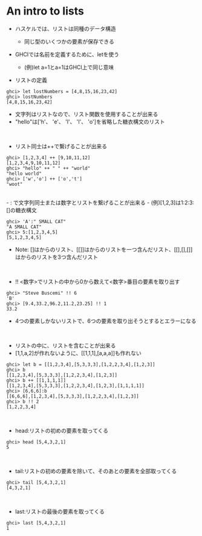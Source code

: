 # An intro to lists

- ハスケルでは、リストは同種のデータ構造
  - 同じ型のいくつかの要素が保存できる
- GHCIでは名前を定義するために、letを使う
  - (例)let a=1とa=1はGHCI上で同じ意味
  
- リストの定義
```
ghci> let lostNumbers = [4,8,15,16,23,42]  
ghci> lostNumbers  
[4,8,15,16,23,42]  
```

- 文字列はリストなので、リスト関数を使用することが出来る
 - "hello"は['h'、 'e'、 'l'、 'l'、 'o']を省略した糖衣構文のリスト
<br>

- リスト同士は++で繋げることが出来る
```
ghci> [1,2,3,4] ++ [9,10,11,12]  
[1,2,3,4,9,10,11,12]  
ghci> "hello" ++ " " ++ "world"  
"hello world"  
ghci> ['w','o'] ++ ['o','t']  
"woot"  
```
<br>
- : で文字列同士または数字とリストを繋げることが出来る
  - (例)[1,2,3]は1:2:3:[]の糖衣構文
  
```
ghci> 'A':" SMALL CAT"  
"A SMALL CAT"  
ghci> 5:[1,2,3,4,5]  
[5,1,2,3,4,5]  
```

  - Note: []はからのリスト、[[]]はからのリストを一つ含んだリスト、[[],[],[]]はからのリストを3つ含んだリスト
<br>

- !! <数字>でリストの中から0から数えて<数字>番目の要素を取り出す

```
ghci> "Steve Buscemi" !! 6  
'B'  
ghci> [9.4,33.2,96.2,11.2,23.25] !! 1  
33.2 
```
- 4つの要素しかないリストで、6つの要素を取り出そうとするとエラーになる
<br>

- リストの中に、リストを含むことが出来る
- [1,1,a,2]が作れないように、[[1,1,1],[a,a,a]]も作れない

```
ghci> let b = [[1,2,3,4],[5,3,3,3],[1,2,2,3,4],[1,2,3]]  
ghci> b  
[[1,2,3,4],[5,3,3,3],[1,2,2,3,4],[1,2,3]]  
ghci> b ++ [[1,1,1,1]]  
[[1,2,3,4],[5,3,3,3],[1,2,2,3,4],[1,2,3],[1,1,1,1]]  
ghci> [6,6,6]:b  
[[6,6,6],[1,2,3,4],[5,3,3,3],[1,2,2,3,4],[1,2,3]]  
ghci> b !! 2  
[1,2,2,3,4] 
```
<br>

- head:リストの初めの要素を取ってくる

```
ghci> head [5,4,3,2,1]  
5   
```
<br>

- tail:リストの初めの要素を除いて、そのあとの要素を全部取ってくる
```
ghci> tail [5,4,3,2,1]  
[4,3,2,1] 
```
<br>

- last:リストの最後の要素を取ってくる
```
ghci> last [5,4,3,2,1]  
1 
```
<br>













